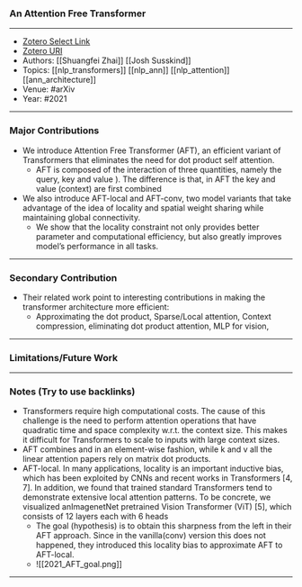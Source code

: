 ### An Attention Free Transformer
---
- [Zotero Select Link](zotero://select/groups/2480461/items/97B6YZK2)
- [Zotero URI](https://www.zotero.org/groups/2480461/items/97B6YZK2)
- Authors: [[Shuangfei Zhai]] [[Josh Susskind]]
- Topics: [[nlp_transformers]] [[nlp_ann]] [[nlp_attention]] [[ann_architecture]]
- Venue: #arXiv 
- Year: #2021
---
### Major Contributions
- We introduce Attention Free Transformer (AFT), an efficient variant of Transformers that eliminates the need for dot product self attention.
	- AFT is composed of the interaction of three quantities, namely the query, key and value ). The difference is that, in AFT the key and value (context) are first combined 
- We also introduce AFT-local and AFT-conv, two model variants that take advantage of the idea of locality and spatial weight sharing while maintaining global connectivity.
	- We show that the locality constraint not only provides better parameter and computational efficiency, but also greatly improves model’s performance in all tasks.
---
### Secondary Contribution
- Their related work point to interesting contributions in making the transformer architecture more efficient:
	- Approximating the dot product, Sparse/Local  attention, Context compression, eliminating dot product attention, MLP for vision,
---
### Limitations/Future Work
---
### Notes (Try to use backlinks)
- Transformers require high computational costs. The cause of this challenge is the need to perform attention operations that have quadratic time and space complexity w.r.t. the context size. This makes it difficult for Transformers to scale to inputs with large context sizes.
- AFT combines and in an element-wise fashion, while k and v all the linear attention papers rely on matrix dot products.
- AFT-local. In many applications, locality is an important inductive bias, which has been exploited by CNNs and recent works in Transformers [4, 7]. In addition, we found that trained standard Transformers tend to demonstrate extensive local attention patterns. To be concrete, we visualized anImagenetNet pretrained Vision Transformer (ViT) [5], which consists of 12 layers each with 6 heads
	- The goal (hypothesis) is to obtain this sharpness from the left in their AFT approach. Since in the vanilla(conv) version this does not happened, they introduced this locality bias to approximate AFT to AFT-local.
	- ![[2021_AFT_goal.png]]
---
